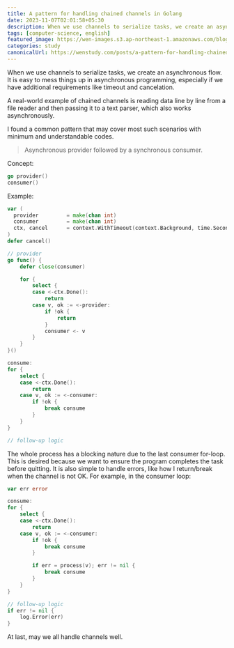 ```yaml
---
title: A pattern for handling chained channels in Golang
date: 2023-11-07T02:01:58+05:30
description: When we use channels to serialize tasks, we create an asynchronous flow. It is easy to mess things up in asynchronous programming, especially if we have additional requirements like timeout and cancelation.
tags: [computer-science, english]
featured_image: https://wen-images.s3.ap-northeast-1.amazonaws.com/blog/a-pattern-for-handling-chained-channels-in-golang/a-pattern-for-handling-chained-channels-in-golang.webp
categories: study 
canonicalUrl: https://wenstudy.com/posts/a-pattern-for-handling-chained-channels-in-golang/
---
```


When we use channels to serialize tasks, we create an asynchronous flow. It is easy to mess things up in asynchronous programming, especially if we have additional requirements like timeout and cancelation.

A real-world example of chained channels is reading data line by line from a file reader and then passing it to a text parser, which also works asynchronously.

I found a common pattern that may cover most such scenarios with minimum and understandable codes.

> Asynchronous provider followed by a synchronous consumer.

Concept:

```go
go provider()
consumer()
```

Example:

```go
var (
  provider         = make(chan int)
  consumer         = make(chan int)
  ctx, cancel      = context.WithTimeout(context.Background, time.Second)
)
defer cancel()

// provider
go func() {
    defer close(consumer)

    for {
        select {
        case <-ctx.Done():
            return
        case v, ok := <-provider:
            if !ok {
                return
            }
            consumer <- v
        }
    }
}()

consume:
for {
    select {
    case <-ctx.Done():
        return
    case v, ok := <-consumer:
        if !ok {
            break consume
        }
    }
}

// follow-up logic
```

The whole process has a blocking nature due to the last consumer for-loop. This is desired because we want to ensure the program completes the task before quitting.
It is also simple to handle errors, like how I return/break when the channel is not OK. For example, in the consumer loop:

```go
var err error

consume:
for {
    select {
    case <-ctx.Done():
        return
    case v, ok := <-consumer:
        if !ok {
            break consume
        }

        if err = process(v); err != nil {
            break consume
        }
    }
}

// follow-up logic
if err != nil {
    log.Error(err)
}
```

At last, may we all handle channels well.
